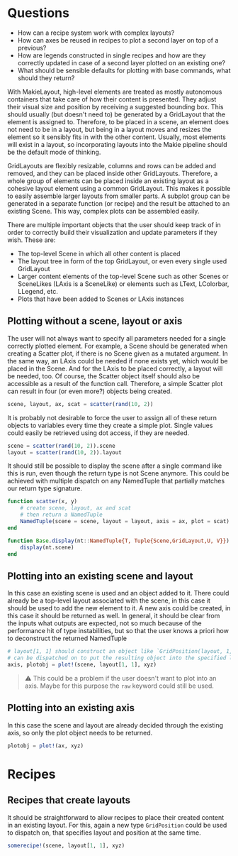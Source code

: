 # Questions
- How can a recipe system work with complex layouts?
- How can axes be reused in recipes to plot a second layer on top of a previous?
- How are legends constructed in single recipes and how are they correctly updated in case of a second layer plotted on an existing one?
- What should be sensible defaults for plotting with base commands, what should they return?

With MakieLayout, high-level elements are treated as mostly autonomous containers
that take care of how their content is presented. They adjust their visual size and position
by receiving a suggested bounding box. This should usually (but doesn't need to)
be generated by a GridLayout that the element is assigned to. Therefore, to be placed
in a scene, an element does not need to be in a layout, but being in a layout moves
and resizes the element so it sensibly fits in with the other content. Usually, most
elements will exist in a layout, so incorporating layouts into the Makie pipeline
should be the default mode of thinking.

GridLayouts are flexibly resizable, columns and rows can be added and removed,
and they can be placed inside other GridLayouts. Therefore, a whole group of
elements can be placed inside an existing layout as a cohesive layout element using
a common GridLayout. This makes it possible to easily assemble larger layouts from
smaller parts. A subplot group can be generated in a separate function (or recipe)
and the result be attached to an existing Scene. This way, complex plots can be assembled
easily.

There are multiple important objects that the user should keep track of in order
to correctly build their visualization and update parameters if they wish. These are:

- The top-level Scene in which all other content is placed
- The layout tree in form of the top GridLayout, or even every single used GridLayout
- Larger content elements of the top-level Scene such as other Scenes or SceneLikes
(LAxis is a SceneLike) or elements such as LText, LColorbar, LLegend, etc.
- Plots that have been added to Scenes or LAxis instances

## Plotting without a scene, layout or axis

The user will not always want to specify all parameters needed for a single correctly
plotted element. For example, a Scene should be generated when creating a Scatter
plot, if there is no Scene given as a mutated argument. In the same way, an LAxis
could be needed if none exists yet, which would be placed in the Scene. And for
the LAxis to be placed correctly, a layout will be needed, too. Of course, the Scatter
object itself should also be accessible as a result of the function call.
Therefore, a simple Scatter plot can result in four (or even more?) objects being created.

```julia
scene, layout, ax, scat = scatter(rand(10, 2))
```

It is probably not desirable to force the user to assign all of these return objects to variables
every time they create a simple plot. Single values could easily be retrieved using
dot access, if they are needed.

```julia
scene = scatter(rand(10, 2)).scene
layout = scatter(rand(10, 2)).layout
```

It should still be possible to display the scene after a single command like this
is run, even though the return type is not Scene anymore. This could be achieved with
multiple dispatch on any NamedTuple that partially matches our return type signature.

```julia
function scatter(x, y)
    # create scene, layout, ax and scat
    # then return a NamedTuple
    NamedTuple(scene = scene, layout = layout, axis = ax, plot = scat)
end

function Base.display(nt::NamedTuple{T, Tuple{Scene,GridLayout,U, V}}) where {T, U, V}
    display(nt.scene)
end
```

## Plotting into an existing scene and layout

In this case an existing scene is used and an object added to it. There could already
be a top-level layout associated with the scene, in this case it should be used
to add the new element to it. A new axis could be created, in this case it should
be returned as well. In general, it should be clear from the inputs what outputs
are expected, not so much because of the performance hit of type instabilities, but
so that the user knows a priori how to deconstruct the returned NamedTuple

```julia
# layout[1, 1] should construct an object like `GridPosition(layout, 1, 1)` so it
# can be dispatched on to put the resulting object into the specified layout position.
axis, plotobj = plot!(scene, layout[1, 1], xyz)
```
> ⚠️ This could be a problem if the user doesn't want to plot into an axis. Maybe for this purpose the `raw` keyword could still be used.

## Plotting into an existing axis

In this case the scene and layout are already decided through the existing axis,
so only the plot object needs to be returned.

```julia
plotobj = plot!(ax, xyz)
```

# Recipes

## Recipes that create layouts

It should be straightforward to allow recipes to place their created content
in an existing layout. For this, again a new type `GridPosition` could be used to
dispatch on, that specifies layout and position at the same time.

```julia
somerecipe!(scene, layout[1, 1], xyz)
```
